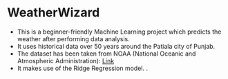 # WeatherWizard  
- This is a beginner-friendly Machine Learning project which predicts the weather after performing data analysis.
- It uses historical data over 50 years around the Patiala city of Punjab.
- The dataset has been taken from NOAA (National Oceanic and Atmospheric Administration): [Link](https://www.ncdc.noaa.gov/)
- It makes use of the Ridge Regression model.
.
